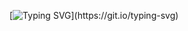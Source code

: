 [![Typing SVG](https://readme-typing-svg.herokuapp.com?font=Fira+Code&pause=1000&color=F70000&center=%E7%9C%9F%E7%9A%84&vCenter=%E7%9C%9F%E7%9A%84&repeat=%E7%9C%9F%E7%9A%84&width=500&height=300&lines=Hello+World+(%22Hello%2C+World!%22+program);Hello+World+(%22Hello%2C+World!%22+program))](https://git.io/typing-svg)
